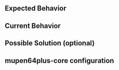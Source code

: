 <!-- Did you know that we have a Telegram channel ? Join us: t.me/cppprogram -->
<!-- Is this a Feature Request ? Please, check out our Wiki first https://github.com/Banginpadr/mupen64plus-core -->
## Expected Behavior

## Current Behavior

## Possible Solution (optional)

## mupen64plus-core configuration

